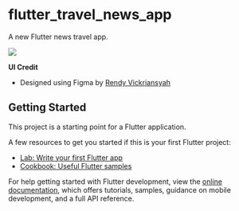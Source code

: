 # flutter_travel_news_app

A new Flutter news travel app.

![](https://i.imgur.com/dOxfhkD.png)

**UI Credit**
- Designed using Figma by [Rendy Vickriansyah](https://www.figma.com/community/file/1165219160023778067)


## Getting Started

This project is a starting point for a Flutter application.

A few resources to get you started if this is your first Flutter project:

- [Lab: Write your first Flutter app](https://docs.flutter.dev/get-started/codelab)
- [Cookbook: Useful Flutter samples](https://docs.flutter.dev/cookbook)

For help getting started with Flutter development, view the
[online documentation](https://docs.flutter.dev/), which offers tutorials,
samples, guidance on mobile development, and a full API reference.
